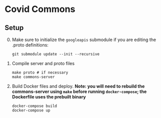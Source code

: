 # Covid Commons


## Setup

0. Make sure to initialize the `googleapis` submodule if you are editing the .proto definitions:
    ```
    git submodule update --init --recursive
    ```

1. Compile server and proto files
    ```
    make proto # if necessary
    make commons-server
    ```

2. Build Docker files and deploy. **Note: you will need to rebuild the commons-server using `make` before running `docker-compose`; the Dockerfile uses the prebuilt binary**
    ```
    docker-compose build
    docker-compose up
    ```
